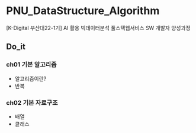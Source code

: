 # PNU_DataStructure_Algorithm
[K-Digital 부산대22-1기] AI 활용 빅데이터분석 풀스택웹서비스 SW 개발자 양성과정

## Do_it
### ch01 기본 알고리즘
+ 알고리즘이란?
+ 반복
### ch02 기본 자료구조
+ 배열
+ 클래스
